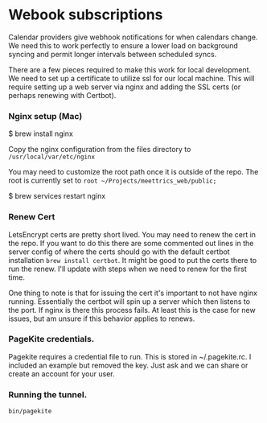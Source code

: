 # Webook subscriptions

Calendar providers give webhook notifications for when calendars change. We 
need this to work perfectly to ensure a lower load on background syncing and
permit longer intervals between scheduled syncs. 

There are a few pieces required to make this work for local development. We 
need to set up a certificate to utilize ssl for our local machine. This will
require setting up a web server via nginx and adding the SSL certs (or perhaps
renewing with Certbot). 


### Nginx setup (Mac)
$   brew install nginx

Copy the nginx configuration from the files directory to 
`/usr/local/var/etc/nginx`

You may need to customize the root path once it is outside of the repo. The
root is currently set to `root ~/Projects/meettrics_web/public;` 

$   brew services restart nginx

### Renew Cert

LetsEncrypt certs are pretty short lived. You may need to renew the cert in
the repo. If you want to do this there are some commented out lines in the
server config of where the certs should go with the default certbot 
installation `brew install certbot`. It might be good to put the certs there
to run the renew. I'll update with steps when we need to renew for the 
first time. 

One thing to note is that for issuing the cert it's important to not have 
nginx running. Essentially the certbot will spin up a server which then listens
to the port. If nginx is there this process fails. At least this is the case
for new issues, but am unsure if this behavior applies to renews. 

### PageKite credentials. 
Pagekite requires a credential file to run. This is stored in ~/.pagekite.rc.
I included an example but removed the key. Just ask and we can share or create
an account for your user. 

### Running the tunnel. 

`bin/pagekite` 

